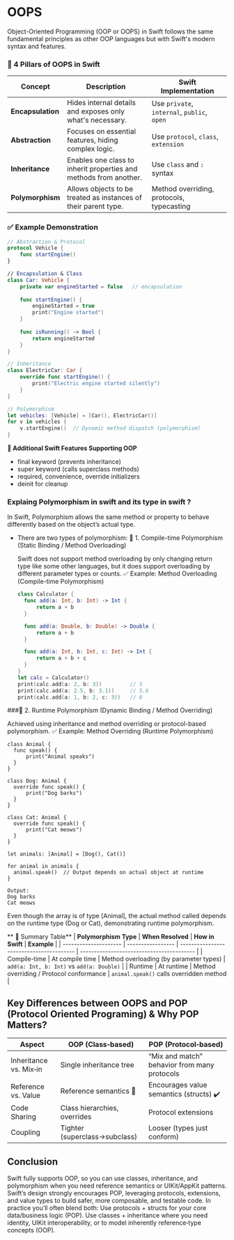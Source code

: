 # OOPS

Object-Oriented Programming (OOP or OOPS) in Swift follows the same fundamental principles as other OOP languages but with Swift's modern syntax and features.

### 🧱 4 Pillars of OOPS in Swift

| **Concept**       | **Description**                                                   | **Swift Implementation**                    |
| ----------------- | ----------------------------------------------------------------- | ------------------------------------------- |
| **Encapsulation** | Hides internal details and exposes only what's necessary.         | Use `private`, `internal`, `public`, `open` |
| **Abstraction**   | Focuses on essential features, hiding complex logic.              | Use `protocol`, `class`, `extension`        |
| **Inheritance**   | Enables one class to inherit properties and methods from another. | Use `class` and `:` syntax                  |
| **Polymorphism**  | Allows objects to be treated as instances of their parent type.   | Method overriding, protocols, typecasting   |


### ✅ Example Demonstration
```swift
// Abstraction & Protocol
protocol Vehicle {
    func startEngine()
}

// Encapsulation & Class
class Car: Vehicle {
    private var engineStarted = false   // encapsulation
    
    func startEngine() {
        engineStarted = true
        print("Engine started")
    }
    
    func isRunning() -> Bool {
        return engineStarted
    }
}

// Inheritance
class ElectricCar: Car {
    override func startEngine() {
        print("Electric engine started silently")
    }
}

// Polymorphism
let vehicles: [Vehicle] = [Car(), ElectricCar()]
for v in vehicles {
    v.startEngine()  // Dynamic method dispatch (polymorphism)
}
```
**📌 Additional Swift Features Supporting OOP**
- final keyword (prevents inheritance)
- super keyword (calls superclass methods)
- required, convenience, override initializers
- deinit for cleanup

### Explaing Polymorphism in swift and its type in swift ?
In Swift, Polymorphism allows the same method or property to behave differently based on the object’s actual type.
- There are two types of polymorphism:
  🔹 1. Compile-time Polymorphism (Static Binding / Method Overloading)

  Swift does not support method overloading by only changing return type like some other languages, but it does support overloading by different parameter types or counts.
  ✅ Example: Method Overloading (Compile-time Polymorphism)

  ```swift
  class Calculator {
    func add(a: Int, b: Int) -> Int {
        return a + b
    }

    func add(a: Double, b: Double) -> Double {
        return a + b
    }

    func add(a: Int, b: Int, c: Int) -> Int {
        return a + b + c
    }
  }
  let calc = Calculator()
  print(calc.add(a: 2, b: 3))         // 5
  print(calc.add(a: 2.5, b: 3.1))     // 5.6
  print(calc.add(a: 1, b: 2, c: 3))   // 6
  ```

###🔹 2. Runtime Polymorphism (Dynamic Binding / Method Overriding)

Achieved using inheritance and method overriding or protocol-based polymorphism.
✅ Example: Method Overriding (Runtime Polymorphism)
  ```
  class Animal {
    func speak() {
        print("Animal speaks")
    }
}

class Dog: Animal {
    override func speak() {
        print("Dog barks")
    }
}

class Cat: Animal {
    override func speak() {
        print("Cat meows")
    }
}

let animals: [Animal] = [Dog(), Cat()]

for animal in animals {
    animal.speak()  // Output depends on actual object at runtime
}

  ```
```
Output:
Dog barks
Cat meows
```
  Even though the array is of type [Animal], the actual method called depends on the runtime type (Dog or Cat), demonstrating runtime polymorphism.

** 🔁 Summary Table**
| **Polymorphism Type** | **When Resolved** | **How in Swift**                         | **Example**                               |
| --------------------- | ----------------- | ---------------------------------------- | ----------------------------------------- |
| Compile-time          | At compile time   | Method overloading (by parameter types)  | `add(a: Int, b: Int)` vs `add(a: Double)` |
| Runtime               | At runtime        | Method overriding / Protocol conformance | `animal.speak()` calls overridden method  |


## Key Differences between OOPS and POP (Protocol Oriented Programing) & Why POP Matters?
| Aspect                 | OOP (Class‑based)             | POP (Protocol‑based)                         |
| ---------------------- | ----------------------------- | -------------------------------------------- |
| Inheritance vs. Mix‑in | Single inheritance tree       | “Mix and match” behavior from many protocols |
| Reference vs. Value    | Reference semantics 📌        | Encourages value semantics (structs) ✔️      |
| Code Sharing           | Class hierarchies, overrides  | Protocol extensions                          |
| Coupling               | Tighter (superclass→subclass) | Looser (types just conform)                  |

## Conclusion
Swift fully supports OOP, so you can use classes, inheritance, and polymorphism when you need reference semantics or UIKit/AppKit patterns.
Swift’s design strongly encourages POP, leveraging protocols, extensions, and value types to build safer, more composable, and testable code.
In practice you’ll often blend both:
Use protocols + structs for your core data/business logic (POP).
Use classes + inheritance where you need identity, UIKit interoperability, or to model inherently reference‑type concepts (OOP).

